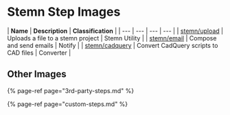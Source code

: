 # Stemn Step Images



| **Name** | **Description** | **Classification** |
| --- | --- | --- | --- |
| [stemn/upload](https://hub.docker.com/r/stemn/upload/) | Uploads a file to a stemn project | Stemn Utility |
| [stemn/email](https://hub.docker.com/r/stemn/email/) | Compose and send emails | Notify |
| [stemn/cadquery](https://hub.docker.com/r/stemn/cadquery/) | Convert CadQuery scripts to CAD files | Converter |

## Other Images

{% page-ref page="3rd-party-steps.md" %}

{% page-ref page="custom-steps.md" %}



